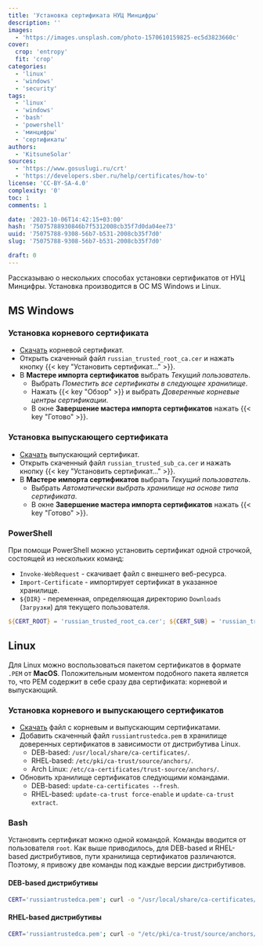 ```yaml
---
title: 'Установка сертификата НУЦ Минцифры'
description: ''
images:
  - 'https://images.unsplash.com/photo-1570610159825-ec5d3823660c'
cover:
  crop: 'entropy'
  fit: 'crop'
categories:
  - 'linux'
  - 'windows'
  - 'security'
tags:
  - 'linux'
  - 'windows'
  - 'bash'
  - 'powershell'
  - 'минцифры'
  - 'сертификаты'
authors:
  - 'KitsuneSolar'
sources:
  - 'https://www.gosuslugi.ru/crt'
  - 'https://developers.sber.ru/help/certificates/how-to'
license: 'CC-BY-SA-4.0'
complexity: '0'
toc: 1
comments: 1

date: '2023-10-06T14:42:15+03:00'
hash: '75075788930846b7f5312008cb35f7d0da04ee73'
uuid: '75075788-9308-56b7-b531-2008cb35f7d0'
slug: '75075788-9308-56b7-b531-2008cb35f7d0'

draft: 0
---
```


Рассказываю о нескольких способах установки сертификатов от НУЦ Минцифры. Установка производится в ОС MS Windows и Linux.

<!--more-->

## MS Windows

### Установка корневого сертификата

- [Скачать](https://gu-st.ru/content/Other/doc/russian_trusted_root_ca.cer) корневой сертификат.
- Открыть скаченный файл `russian_trusted_root_ca.cer` и нажать кнопку {{< key "Установить сертификат..." >}}.
- В **Мастере импорта сертификатов** выбрать *Текущий пользователь*.
  - Выбрать *Поместить все сертификаты в следующее хранилище*.
  - Нажать {{< key "Обзор" >}} и выбрать *Доверенные корневые центры сертификации*.
  - В окне **Завершение мастера импорта сертификатов** нажать {{< key "Готово" >}}.

### Установка выпускающего сертификата

- [Скачать](https://gu-st.ru/content/Other/doc/russian_trusted_sub_ca.cer) выпускающий сертификат.
- Открыть скаченный файл `russian_trusted_sub_ca.cer` и нажать кнопку {{< key "Установить сертификат..." >}}.
- В **Мастере импорта сертификатов** выбрать *Текущий пользователь*.
  - Выбрать *Автоматически выбрать хранилище на основе типа сертификата*.
  - В окне **Завершение мастера импорта сертификатов** нажать {{< key "Готово" >}}.


### PowerShell

При помощи PowerShell можно установить сертификат одной строчкой, состоящей из нескольких команд:

- `Invoke-WebRequest` - скачивает файл с внешнего веб-ресурса.
- `Import-Certificate` - импортирует сертификат в указанное хранилище.
- `${DIR}` - переменная, определяющая директорию `Downloads` (`Загрузки`) для текущего пользователя.

```powershell
${CERT_ROOT} = 'russian_trusted_root_ca.cer'; ${CERT_SUB} = 'russian_trusted_sub_ca.cer'; ${DIR} = (New-Object -ComObject Shell.Application).NameSpace('shell:Downloads').Self.Path; Invoke-WebRequest "https://gu-st.ru/content/Other/doc/${CERT_ROOT}" -OutFile "${DIR}\${CERT_ROOT}"; Import-Certificate -FilePath "${DIR}\${CERT_ROOT}" -CertStoreLocation 'Cert:\CurrentUser\Root'; Invoke-WebRequest "https://gu-st.ru/content/Other/doc/${CERT_SUB}" -OutFile "${DIR}\${CERT_SUB}"; Import-Certificate -FilePath "${DIR}\${CERT_SUB}" -CertStoreLocation 'Cert:\CurrentUser\CA';
```

## Linux

Для Linux можно воспользоваться пакетом сертификатов в формате `.PEM` от **MacOS**. Положительным моментом подобного пакета является то, что PEM содержит в себе сразу два сертификата: корневой и выпускающий.

### Установка корневого и выпускающего сертификатов

- [Скачать](https://gu-st.ru/content/Other/doc/russiantrustedca.pem) файл с корневым и выпускающим сертификатами.
- Добавить скаченный файл `russiantrustedca.pem` в хранилище доверенных сертификатов в зависимости от дистрибутива Linux.
  - DEB-based: `/usr/local/share/ca-certificates/`.
  - RHEL-based: `/etc/pki/ca-trust/source/anchors/`.
  - Arch Linux: `/etc/ca-certificates/trust-source/anchors/`.
- Обновить хранилище сертификатов следующими командами.
  - DEB-based: `update-ca-certificates --fresh`.
  - RHEL-based: `update-ca-trust force-enable` и `update-ca-trust extract`.

### Bash

Установить сертификат можно одной командой. Команды вводится от пользователя `root`. Как выше приводилось, для DEB-based и RHEL-based дистрибутивов, пути хранилища сертификатов различаются. Поэтому, я привожу две команды под каждые версии дистрибутивов.

#### DEB-based дистрибутивы

```sh
CERT='russiantrustedca.pem'; curl -o "/usr/local/share/ca-certificates/${CERT}" "https://gu-st.ru/content/Other/doc/${CERT}" && update-ca-certificates --fresh;
```

#### RHEL-based дистрибутивы

```sh
CERT='russiantrustedca.pem'; curl -o "/etc/pki/ca-trust/source/anchors/${CERT}" "https://gu-st.ru/content/Other/doc/${CERT}" && update-ca-trust force-enable && update-ca-trust extract;
```
